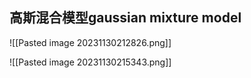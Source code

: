 ## 高斯混合模型gaussian mixture model

![[Pasted image 20231130212826.png]]

![[Pasted image 20231130215343.png]]